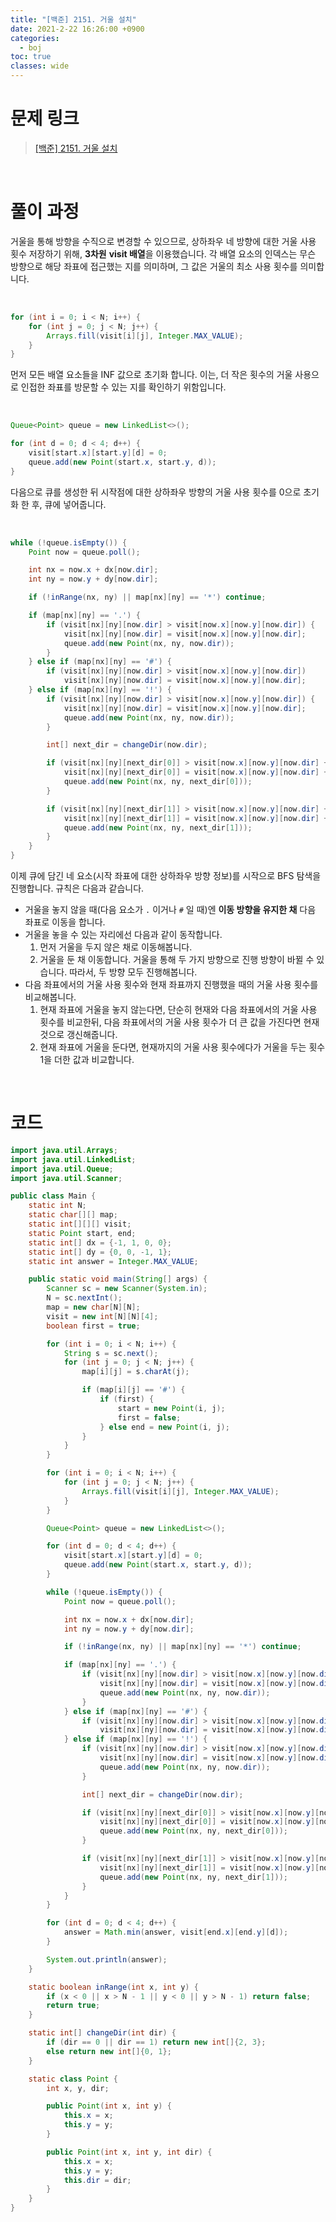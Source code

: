 ```yaml
---
title: "[백준] 2151. 거울 설치"
date: 2021-2-22 16:26:00 +0900
categories:
  - boj
toc: true
classes: wide
---
```


# 문제 링크

> [[백준] 2151. 거울 설치](https://www.acmicpc.net/problem/2151)

<br>

# 풀이 과정

거울을 통해 방향을 수직으로 변경할 수 있으므로, 상하좌우 네 방향에 대한 거울 사용 횟수 저장하기 위해, **3차원** **visit 배열**을 이용했습니다. 각 배열 요소의 인덱스는 무슨 방향으로 해당 좌표에 접근했는 지를 의미하며, 그 값은 거울의 최소 사용 횟수를 의미합니다.

<br>

```java
for (int i = 0; i < N; i++) {
    for (int j = 0; j < N; j++) {
        Arrays.fill(visit[i][j], Integer.MAX_VALUE);
    }
}
```

먼저 모든 배열 요소들을 INF 값으로 초기화 합니다. 이는, 더 작은 횟수의 거울 사용으로 인접한 좌표를 방문할 수 있는 지를 확인하기 위함입니다.

<br>

```java
Queue<Point> queue = new LinkedList<>();

for (int d = 0; d < 4; d++) {
    visit[start.x][start.y][d] = 0;
    queue.add(new Point(start.x, start.y, d));
}
```

다음으로 큐를 생성한 뒤 시작점에 대한 상하좌우 방향의 거울 사용 횟수를 0으로 초기화 한 후, 큐에 넣어줍니다.

<br>

```java
while (!queue.isEmpty()) {
    Point now = queue.poll();

    int nx = now.x + dx[now.dir];
    int ny = now.y + dy[now.dir];

    if (!inRange(nx, ny) || map[nx][ny] == '*') continue;

    if (map[nx][ny] == '.') {
        if (visit[nx][ny][now.dir] > visit[now.x][now.y][now.dir]) {
            visit[nx][ny][now.dir] = visit[now.x][now.y][now.dir];
            queue.add(new Point(nx, ny, now.dir));
        }
    } else if (map[nx][ny] == '#') {
        if (visit[nx][ny][now.dir] > visit[now.x][now.y][now.dir])
            visit[nx][ny][now.dir] = visit[now.x][now.y][now.dir];
    } else if (map[nx][ny] == '!') {
        if (visit[nx][ny][now.dir] > visit[now.x][now.y][now.dir]) {
            visit[nx][ny][now.dir] = visit[now.x][now.y][now.dir];
            queue.add(new Point(nx, ny, now.dir));
        }

        int[] next_dir = changeDir(now.dir);

        if (visit[nx][ny][next_dir[0]] > visit[now.x][now.y][now.dir] + 1) {
            visit[nx][ny][next_dir[0]] = visit[now.x][now.y][now.dir] + 1;
            queue.add(new Point(nx, ny, next_dir[0]));
        }

        if (visit[nx][ny][next_dir[1]] > visit[now.x][now.y][now.dir] + 1) {
            visit[nx][ny][next_dir[1]] = visit[now.x][now.y][now.dir] + 1;
            queue.add(new Point(nx, ny, next_dir[1]));
        }
    }
}
```

이제 큐에 담긴 네 요소(시작 좌표에 대한 상하좌우 방향 정보)를 시작으로 BFS 탐색을 진행합니다. 규칙은 다음과 같습니다.

- 거울을 놓지 않을 때(다음 요소가 `.` 이거나 `#` 일 때)엔 **이동 방향을 유지한 채** 다음 좌표로 이동을 합니다.
- 거울을 놓을 수 있는 자리에선 다음과 같이 동작합니다.
    1. 먼저 거울을 두지 않은 채로 이동해봅니다.
    2. 거울을 둔 채 이동합니다. 거울을 통해 두 가지 방향으로 진행 방향이 바뀔 수 있습니다. 따라서, 두 방향 모두 진행해봅니다.
- 다음 좌표에서의 거울 사용 횟수와 현재 좌표까지 진행했을 때의 거울 사용 횟수를 비교해봅니다.
    1. 현재 좌표에 거울을 놓지 않는다면, 단순히 현재와 다음 좌표에서의 거울 사용 횟수를 비교한뒤, 다음 좌표에서의 거울 사용 횟수가 더 큰 값을 가진다면 현재 것으로 갱신해줍니다.
    2. 현재 좌표에 거울을 둔다면, 현재까지의 거울 사용 횟수에다가 거울을 두는 횟수 1을 더한 값과 비교합니다.

<br>

# 코드

```java
import java.util.Arrays;
import java.util.LinkedList;
import java.util.Queue;
import java.util.Scanner;

public class Main {
    static int N;
    static char[][] map;
    static int[][][] visit;
    static Point start, end;
    static int[] dx = {-1, 1, 0, 0};
    static int[] dy = {0, 0, -1, 1};
    static int answer = Integer.MAX_VALUE;

    public static void main(String[] args) {
        Scanner sc = new Scanner(System.in);
        N = sc.nextInt();
        map = new char[N][N];
        visit = new int[N][N][4];
        boolean first = true;

        for (int i = 0; i < N; i++) {
            String s = sc.next();
            for (int j = 0; j < N; j++) {
                map[i][j] = s.charAt(j);

                if (map[i][j] == '#') {
                    if (first) {
                        start = new Point(i, j);
                        first = false;
                    } else end = new Point(i, j);
                }
            }
        }

        for (int i = 0; i < N; i++) {
            for (int j = 0; j < N; j++) {
                Arrays.fill(visit[i][j], Integer.MAX_VALUE);
            }
        }

        Queue<Point> queue = new LinkedList<>();

        for (int d = 0; d < 4; d++) {
            visit[start.x][start.y][d] = 0;
            queue.add(new Point(start.x, start.y, d));
        }

        while (!queue.isEmpty()) {
            Point now = queue.poll();

            int nx = now.x + dx[now.dir];
            int ny = now.y + dy[now.dir];

            if (!inRange(nx, ny) || map[nx][ny] == '*') continue;

            if (map[nx][ny] == '.') {
                if (visit[nx][ny][now.dir] > visit[now.x][now.y][now.dir]) {
                    visit[nx][ny][now.dir] = visit[now.x][now.y][now.dir];
                    queue.add(new Point(nx, ny, now.dir));
                }
            } else if (map[nx][ny] == '#') {
                if (visit[nx][ny][now.dir] > visit[now.x][now.y][now.dir])
                    visit[nx][ny][now.dir] = visit[now.x][now.y][now.dir];
            } else if (map[nx][ny] == '!') {
                if (visit[nx][ny][now.dir] > visit[now.x][now.y][now.dir]) {
                    visit[nx][ny][now.dir] = visit[now.x][now.y][now.dir];
                    queue.add(new Point(nx, ny, now.dir));
                }

                int[] next_dir = changeDir(now.dir);

                if (visit[nx][ny][next_dir[0]] > visit[now.x][now.y][now.dir] + 1) {
                    visit[nx][ny][next_dir[0]] = visit[now.x][now.y][now.dir] + 1;
                    queue.add(new Point(nx, ny, next_dir[0]));
                }

                if (visit[nx][ny][next_dir[1]] > visit[now.x][now.y][now.dir] + 1) {
                    visit[nx][ny][next_dir[1]] = visit[now.x][now.y][now.dir] + 1;
                    queue.add(new Point(nx, ny, next_dir[1]));
                }
            }
        }

        for (int d = 0; d < 4; d++) {
            answer = Math.min(answer, visit[end.x][end.y][d]);
        }

        System.out.println(answer);
    }

    static boolean inRange(int x, int y) {
        if (x < 0 || x > N - 1 || y < 0 || y > N - 1) return false;
        return true;
    }

    static int[] changeDir(int dir) {
        if (dir == 0 || dir == 1) return new int[]{2, 3};
        else return new int[]{0, 1};
    }

    static class Point {
        int x, y, dir;

        public Point(int x, int y) {
            this.x = x;
            this.y = y;
        }

        public Point(int x, int y, int dir) {
            this.x = x;
            this.y = y;
            this.dir = dir;
        }
    }
}
```